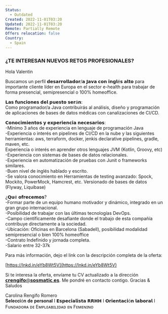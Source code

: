 ```yaml
---
Status:
  - Outdated
Created: 2022-11-01T03:20
Updated: 2022-11-01T03:20
Remote: Partially Remote
Offers relocation: false
Country:
  - Spain
---
```

### ¿TE INTERESAN NUEVOS RETOS PROFESIONALES?

Hola Valentin  
  
Buscamos un perfil 𝗱𝗲𝘀𝗮𝗿𝗿𝗼𝗹𝗹𝗮𝗱𝗼𝗿/𝗮 𝗝𝗮𝘃𝗮 𝗰𝗼𝗻 𝗶𝗻𝗴𝗹é𝘀 𝗮𝗹𝘁𝗼 para importante cliente líder en Europa en el sector e-health para trabajar de forma presencial, semipresencial o 100% homeoffice.  
  
𝗟𝗮𝘀 𝗳𝘂𝗻𝗰𝗶𝗼𝗻𝗲𝘀 𝗱𝗲𝗹 𝗽𝘂𝗲𝘀𝘁𝗼 𝘀𝗲𝗿á𝗻:  
Como programador/a Java contribuirás al análisis, diseño y programación de aplicaciones de bases de datos médicas con canalizaciones de CI/CD.  
  
𝗖𝗼𝗻𝗼𝗰𝗶𝗺𝗶𝗲𝗻𝘁𝗼𝘀 𝘆 𝗲𝘅𝗽𝗲𝗿𝗶𝗲𝗻𝗰𝗶𝗮 𝗻𝗲𝗰𝗲𝘀𝗮𝗿𝗶𝗼𝘀:  
-Mínimo 3 años de experiencia en lenguaje de programación Java  
-Experiencia o interés en pipelines de CI/CD en la nube y las siguientes herramientas: aws, terraform, docker, jenkis declarative pipelines, gradle, maven, etc.  
Experiencia o interés en aprender otros lenguajes JVM (Kotlin, Groovy, etc)  
-Experiencia con sistemas de bases de datos relacionales.  
-Experiencia en automatización de pruebas con Junit o frameworks similares.  
-Buen nivel de inglés hablado y escrito.  
-Se valora conocimiento en Herramientas de testing avanzado: Spock, Mockito, PowerMock, Hamcrest, etc. Versionado de bases de datos (Flyway, Liquibase)  
  
¿𝗤𝘂é 𝗼𝗳𝗿𝗲𝗰𝗲𝗺𝗼𝘀?  
-Formar parte de un equipo humano motivador y dinámico, integrado en un gran grupo internacional.  
-Posibilidad de trabajar con las últimas tecnologías DevOps.  
-Campo científicamente desafiante donde el trabajo de esta compañía contribuye directamente a la sociedad.  
-Ubicación: Oficinas en Barcelona (Sabadell), posibilidad modalidad semipresencial o bien 100% homeoffice  
-Contrato Indefinido y jornada completa.  
-Salario entre 32-37k  
  
Para más información, dejo el link con la descripción completa de la oferta:  
  
  
[https://lnkd.in/eYb8Wt5V](https://lnkd.in/eYb8Wt5V)  
  
Si te interesa la oferta, envíame tu CV actualizado a la dirección 𝗰𝗿𝗲𝗻𝗴𝗶𝗳𝗼@𝘀𝗼𝘀𝗺𝗮𝘁𝗶𝗰.𝗲𝘀. Me pondré en contacto contigo. Gracias & Saludos  
  
Carolina Rengifo Romero  
𝐒𝐞𝐥𝐞𝐜𝐜𝐢ó𝐧 𝐝𝐞 𝐩𝐞𝐫𝐬𝐨𝐧𝐚𝐥 I 𝗘𝘀𝗽𝗲𝗰𝗶𝗮𝗹𝗶𝘀𝘁𝗮 𝗥𝗥𝗛𝗛 I 𝗢𝗿𝗶𝗲𝗻𝘁𝗮𝗰𝗶ó𝗻 𝗹𝗮𝗯𝗼𝗿𝗮𝗹 I Fᴜɴᴅᴀᴅᴏʀᴀ ᴅᴇ Eᴍᴘʟᴇᴀʙɪʟɪᴅᴀᴅ ᴇɴ Fᴇᴍᴇɴɪɴᴏ